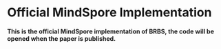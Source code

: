 # Official MindSpore Implementation

**This is the official MindSpore implementation of BRBS, the code will be opened when the paper is published.**
